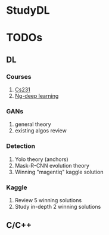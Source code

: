 # StudyDL

# TODOs
## DL
### Courses
1. [Cs231]()
1. [Ng-deep learning](https://www.coursera.org/specializations/deep-learning)
### GANs
1. general theory
1. existing algos review
### Detection
1. Yolo theory (anchors)
1. Mask-R-CNN evolution theory
1. Winning "magentiq" kaggle solution
### Kaggle
1. Review 5 winning solutions
1. Study in-depth 2 winning solutions

## C/C++
